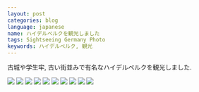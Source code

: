 ```yaml
---
layout: post
categories: blog
language: japanese
name: ハイデルベルクを観光しました
tags: Sightseeing Germany Photo
keywords: ハイデルベルク, 観光
---
```


古城や学生牢, 古い街並みで有名なハイデルベルクを観光しました.

<img src="https://www.dropbox.com/s/hhf3y9wlrvbmmfb/IMGP1273.JPG?dl=1" class="image-on-frame image-fade">

<img src="https://www.dropbox.com/s/njmnknj7r3yzjv6/IMGP1194.JPG?dl=1" class="image-on-frame image-fade">

<img src="https://www.dropbox.com/s/zoo6cd6jtd6b1qt/IMGP1195.JPG?dl=1" class="image-on-frame image-fade">

<img src="https://www.dropbox.com/s/atsuifg64h9df8e/IMGP1136.JPG?dl=1" class="image-on-frame image-fade">

<img src="https://www.dropbox.com/s/f7qn96mnvh9cyzr/IMGP1449.JPG?dl=1" class="image-on-frame image-fade">

<img src="https://www.dropbox.com/s/plq3pc7t9p08wmb/IMGP1459.JPG?dl=1" class="image-on-frame image-fade">

<img src="https://www.dropbox.com/s/7hkpprquippi4t6/IMGP1513.JPG?dl=1" class="image-on-frame image-fade">

<img src="https://www.dropbox.com/s/6e2agsok0qym1cp/IMGP1480.JPG?dl=1" class="image-on-frame image-fade">

<img src="https://www.dropbox.com/s/8gfazv94losh7us/IMGP1124.JPG?dl=1" class="image-on-frame image-fade">

<img src="https://www.dropbox.com/s/ebq7gnalsbhpclo/IMGP1355.JPG?dl=1" class="image-on-frame image-fade">
